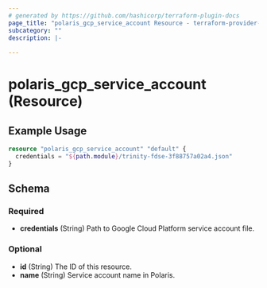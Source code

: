 ```yaml
---
# generated by https://github.com/hashicorp/terraform-plugin-docs
page_title: "polaris_gcp_service_account Resource - terraform-provider-polaris"
subcategory: ""
description: |-
  
---
```


# polaris_gcp_service_account (Resource)



## Example Usage

```terraform
resource "polaris_gcp_service_account" "default" {
  credentials = "${path.module}/trinity-fdse-3f88757a02a4.json"
}
```

<!-- schema generated by tfplugindocs -->
## Schema

### Required

- **credentials** (String) Path to Google Cloud Platform service account file.

### Optional

- **id** (String) The ID of this resource.
- **name** (String) Service account name in Polaris.


